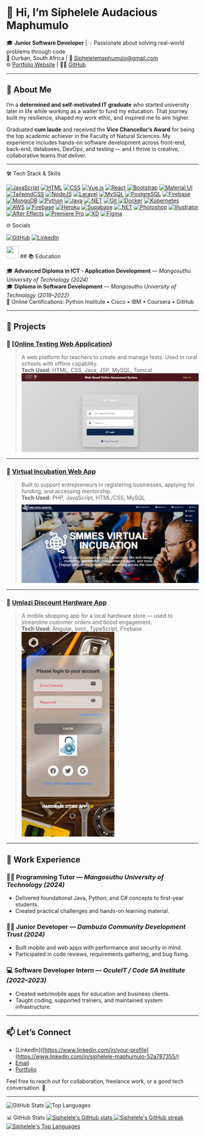 
# 👋 Hi, I’m Siphelele Audacious Maphumulo

🎓 **Junior Software Developer** | 💡 Passionate about solving real-world problems through code  
📍 Durban, South Africa | 📧 [Siphelelemaphumulo@gmail.com](mailto:Siphelelemaphumulo@gmail.com)  
🌐 [Portfolio Website](https://siphelele-maphumulo.github.io/Portfolio/) | 🧑‍💻 [GitHub](https://github.com/Siphelele-Maphumulo)

---

## 🧠 About Me

I’m a **determined and self-motivated IT graduate** who started university later in life while working as a waiter to fund my education. That journey built my resilience, shaped my work ethic, and inspired me to aim higher.

Graduated **cum laude** and received the **Vice Chancellor’s Award** for being the top academic achiever in the Faculty of Natural Sciences. My experience includes hands-on software development across front-end, back-end, databases, DevOps, and testing — and I thrive in creative, collaborative teams that deliver.

---

🛠️ Tech Stack & Skills
<p align="left"> <a href="https://developer.mozilla.org/en-US/docs/Web/JavaScript" target="_blank"><img src="https://raw.githubusercontent.com/danielcranney/readme-generator/main/public/icons/skills/javascript-colored.svg" width="36" height="36" alt="JavaScript" /></a> <a href="https://developer.mozilla.org/en-US/docs/Web/HTML" target="_blank"><img src="https://raw.githubusercontent.com/danielcranney/readme-generator/main/public/icons/skills/html5-colored.svg" width="36" height="36" alt="HTML" /></a> <a href="https://developer.mozilla.org/en-US/docs/Web/CSS" target="_blank"><img src="https://raw.githubusercontent.com/danielcranney/readme-generator/main/public/icons/skills/css3-colored.svg" width="36" height="36" alt="CSS" /></a> <a href="https://vuejs.org/" target="_blank"><img src="https://raw.githubusercontent.com/danielcranney/readme-generator/main/public/icons/skills/vuejs-colored.svg" width="36" height="36" alt="Vue.js" /></a> <a href="https://reactjs.org/" target="_blank"><img src="https://raw.githubusercontent.com/danielcranney/readme-generator/main/public/icons/skills/react-colored.svg" width="36" height="36" alt="React" /></a> <a href="https://getbootstrap.com/" target="_blank"><img src="https://raw.githubusercontent.com/danielcranney/readme-generator/main/public/icons/skills/bootstrap-colored.svg" width="36" height="36" alt="Bootstrap" /></a> <a href="https://mui.com/" target="_blank"><img src="https://raw.githubusercontent.com/danielcranney/readme-generator/main/public/icons/skills/materialui-colored.svg" width="36" height="36" alt="Material UI" /></a> <a href="https://tailwindcss.com/" target="_blank"><img src="https://raw.githubusercontent.com/danielcranney/readme-generator/main/public/icons/skills/tailwindcss-colored.svg" width="36" height="36" alt="TailwindCSS" /></a> <a href="https://nodejs.org/" target="_blank"><img src="https://raw.githubusercontent.com/danielcranney/readme-generator/main/public/icons/skills/nodejs-colored.svg" width="36" height="36" alt="NodeJS" /></a> <a href="https://laravel.com/" target="_blank"><img src="https://raw.githubusercontent.com/danielcranney/readme-generator/main/public/icons/skills/laravel-colored.svg" width="36" height="36" alt="Laravel" /></a> <a href="https://www.mysql.com/" target="_blank"><img src="https://raw.githubusercontent.com/danielcranney/readme-generator/main/public/icons/skills/mysql-colored.svg" width="36" height="36" alt="MySQL" /></a> <a href="https://www.postgresql.org/" target="_blank"><img src="https://raw.githubusercontent.com/danielcranney/readme-generator/main/public/icons/skills/postgresql-colored.svg" width="36" height="36" alt="PostgreSQL" /></a> <a href="https://firebase.google.com/" target="_blank"><img src="https://raw.githubusercontent.com/danielcranney/readme-generator/main/public/icons/skills/firebase-colored.svg" width="36" height="36" alt="Firebase" /></a> <a href="https://www.mongodb.com/" target="_blank"><img src="https://raw.githubusercontent.com/danielcranney/readme-generator/main/public/icons/skills/mongodb-colored.svg" width="36" height="36" alt="MongoDB" /></a> <a href="https://www.python.org/" target="_blank"><img src="https://raw.githubusercontent.com/danielcranney/readme-generator/main/public/icons/skills/python-colored.svg" width="36" height="36" alt="Python" /></a> <a href="https://www.java.com/" target="_blank"><img src="https://raw.githubusercontent.com/danielcranney/readme-generator/main/public/icons/skills/java-colored.svg" width="36" height="36" alt="Java" /></a> <a href="https://dotnet.microsoft.com/" target="_blank"><img src="https://raw.githubusercontent.com/danielcranney/readme-generator/main/public/icons/skills/dot-net-colored.svg" width="36" height="36" alt=".NET" /></a> <a href="https://git-scm.com/" target="_blank"><img src="https://raw.githubusercontent.com/danielcranney/readme-generator/main/public/icons/skills/git-colored.svg" width="36" height="36" alt="Git" /></a> <a href="https://www.docker.com/" target="_blank"><img src="https://raw.githubusercontent.com/danielcranney/readme-generator/main/public/icons/skills/docker-colored.svg" width="36" height="36" alt="Docker" /></a> <a href="https://kubernetes.io/" target="_blank"><img src="https://raw.githubusercontent.com/danielcranney/readme-generator/main/public/icons/skills/kubernetes-colored.svg" width="36" height="36" alt="Kubernetes" /></a> <a href="https://aws.amazon.com/" target="_blank"><img src="https://raw.githubusercontent.com/danielcranney/readme-generator/main/public/icons/skills/aws-colored.svg" width="36" height="36" alt="AWS" /></a> <a href="https://firebase.google.com/" target="_blank" rel="noreferrer"><img src="https://raw.githubusercontent.com/danielcranney/readme-generator/main/public/icons/skills/firebase-colored.svg" width="36" height="36" alt="Firebase" /></a>
<a href="https://www.heroku.com/" target="_blank" rel="noreferrer"><img src="https://raw.githubusercontent.com/danielcranney/readme-generator/main/public/icons/skills/heroku-colored.svg" width="36" height="36" alt="Heroku" /></a>
<a href="https://supabase.io/" target="_blank" rel="noreferrer"><img src="https://raw.githubusercontent.com/danielcranney/readme-generator/main/public/icons/skills/supabase-colored.svg" width="36" height="36" alt="Supabase" /></a>
<a href="https://dotnet.microsoft.com/en-us/" target="_blank" rel="noreferrer"><img src="https://raw.githubusercontent.com/danielcranney/readme-generator/main/public/icons/skills/dot-net-colored.svg" width="36" height="36" alt=".NET" /></a>
<a href="https://www.adobe.com/uk/products/photoshop.html" target="_blank" rel="noreferrer"><img src="https://raw.githubusercontent.com/danielcranney/readme-generator/main/public/icons/skills/photoshop-colored.svg" width="36" height="36" alt="Photoshop" /></a>
<a href="adobe.com/uk/products/illustrator.html" target="_blank" rel="noreferrer"><img src="https://raw.githubusercontent.com/danielcranney/readme-generator/main/public/icons/skills/illustrator-colored.svg" width="36" height="36" alt="Illustrator" /></a>
<a href="https://www.adobe.com/uk/products/aftereffects.html" target="_blank" rel="noreferrer"><img src="https://raw.githubusercontent.com/danielcranney/readme-generator/main/public/icons/skills/aftereffects-colored.svg" width="36" height="36" alt="After Effects" /></a>
<a href="https://www.adobe.com/uk/products/premiere.html" target="_blank" rel="noreferrer"><img src="https://raw.githubusercontent.com/danielcranney/readme-generator/main/public/icons/skills/premierepro-colored.svg" width="36" height="36" alt="Premiere Pro" /></a>
<a href="https://www.adobe.com/uk/products/xd.html" target="_blank" rel="noreferrer"><img src="https://raw.githubusercontent.com/danielcranney/readme-generator/main/public/icons/skills/xd-colored.svg" width="36" height="36" alt="XD" /></a> <a href="https://www.figma.com/" target="_blank" rel="noreferrer"><img src="https://raw.githubusercontent.com/danielcranney/readme-generator/main/public/icons/skills/figma-colored.svg" width="36" height="36" alt="Figma" /></a>

</p>
</p>
🌐 Socials
<p align="left"> <a href="https://github.com/Siphelele-Maphumulo" target="_blank"><img src="https://raw.githubusercontent.com/danielcranney/readme-generator/main/public/icons/socials/github.svg" width="32" height="32" alt="GitHub" /></a> <a href="https://www.linkedin.com/in/siphelele-maphumulo" target="_blank"><img src="https://raw.githubusercontent.com/danielcranney/readme-generator/main/public/icons/socials/linkedin.svg" width="32" height="32" alt="LinkedIn" /></a> 
<p align="left"> <a href="https://siphelele-maphumulo.github.io/Portfolio/" target="_blank" rel="noreferrer"><img src="https://raw.githubusercontent.com/danielcranney/readme-generator/main/public/icons/socials/codepen.svg" width="32" height="32" /></a>
## 📚 Education

🎓 **Advanced Diploma in ICT - Application Development** — *Mangosuthu University of Technology (2024)*  
🎓 **Diploma in Software Development** — *Mangosuthu University of Technology (2019–2022)*  
🏅 Online Certifications: Python Institute • Cisco • IBM • Coursera • GitHub

---

## 🧪 Projects

### 🔹 [[Online Testing Web Application](https://online-test-web-application-7mu3.onrender.com))
> A web platform for teachers to create and manage tests. Used in rural schools with offline capability.  
**Tech Used:** HTML, CSS, Java, JSP, MySQL, Tomcat  
![Screenshot](https://raw.githubusercontent.com/Siphelele-Maphumulo/Online-Test-Web-Application/refs/heads/main/Screenshot.png)

---

### 🔹 [Virtual Incubation Web App](http://virtualincubation.infinityfreeapp.com)
> Built to support entrepreneurs in registering businesses, applying for funding, and accessing mentorship.  
**Tech Used:** PHP, JavaScript, HTML/CSS, MySQL  
![Screenshot](https://github.com/Siphelele-Maphumulo/MAPHUMULO-GALLERY/blob/main/assets/incubation.png?raw=true)

---

### 🔹 [Umlazi Discount Hardware App](https://siphelele-maphumulo.github.io/Hardware/)
> A mobile shopping app for a local hardware store — used to streamline customer orders and boost engagement.  
**Tech Used:** Angular, Ionic, TypeScript, Firebase  
![Screenshot](https://github.com/Siphelele-Maphumulo/MAPHUMULO-GALLERY/blob/main/assets/hardware.png?raw=true)

---

## 💼 Work Experience

### 👨‍🏫 Programming Tutor — *Mangosuthu University of Technology (2024)*
- Delivered foundational Java, Python, and C# concepts to first-year students.
- Created practical challenges and hands-on learning material.

### 👨‍💻 Junior Developer — *Dambuza Community Development Trust (2024)*
- Built mobile and web apps with performance and security in mind.
- Participated in code reviews, requirements gathering, and bug fixing.

### 💻 Software Developer Intern — *OculeIT / Code SA Institute (2022–2023)*
- Created web/mobile apps for education and business clients.
- Taught coding, supported trainers, and maintained system infrastructure.

---

## 📫 Let’s Connect

- [LinkedIn]([https://www.linkedin.com/in/your-profile](https://www.linkedin.com/in/siphelele-maphumulo-52a787355/)
- [Email](mailto:Siphelelemaphumulo@gmail.com)
- [Portfolio](https://siphelele-maphumulo.github.io/Portfolio/)

Feel free to reach out for collaboration, freelance work, or a good tech conversation. 🚀

---

![GitHub Stats](https://github-readme-stats.vercel.app/api?username=Siphelele-Maphumulo&show_icons=true&theme=radical)
![Top Languages](https://github-readme-stats.vercel.app/api/top-langs/?username=Siphelele-Maphumulo&layout=compact&theme=radical)

📊 GitHub Stats
<a href="http://www.github.com/Siphelele-Maphumulo"> <img src="https://github-readme-stats.vercel.app/api?username=Siphelele-Maphumulo&show_icons=true&count_private=true&title_color=0891b2&text_color=ffffff&icon_color=0891b2&bg_color=1c1917&hide_border=true" alt="Siphelele's GitHub stats" /> </a> <a href="http://www.github.com/Siphelele-Maphumulo"> <img src="https://github-readme-streak-stats.herokuapp.com/?user=Siphelele-Maphumulo&stroke=ffffff&background=1c1917&ring=0891b2&fire=0891b2&currStreakNum=ffffff&currStreakLabel=0891b2&sideNums=ffffff&sideLabels=ffffff&dates=ffffff&hide_border=true" alt="Siphelele's GitHub streak" /> </a> <a href="https://github.com/Siphelele-Maphumulo"> <img src="https://github-readme-stats.vercel.app/api/top-langs/?username=Siphelele-Maphumulo&langs_count=10&title_color=0891b2&text_color=ffffff&icon_color=0891b2&bg_color=1c1917&hide_border=true&locale=en&custom_title=Top%20Languages" alt="Siphelele's Top Languages" /> </a>
